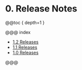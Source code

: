 # 0. Release Notes

@@toc { depth=1 }

@@@ index

* [1.2 Releases](releases-1.2.md)
* [1.1 Releases](releases-1.1.md)
* [1.0 Releases](releases-1.0.md)

@@@
